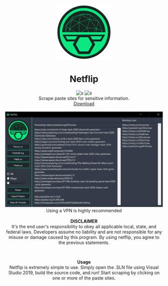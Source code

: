 <p align="center">
  <a><img src="./netflip/Resources/LogoMakr-5e31Wu.png" width=180 height="180"></a>
  <h1 align="center">Netflip</h1>
  <p align="center">
    <a><img src="https://img.shields.io/badge/license-MIT-green.svg" alt="s"></a>
    <a><img src="https://img.shields.io/badge/version-0.2.2-blue.svg" alt="s"></a><br>
    Scrape paste sites for sensitive information.<br>
  <a href="https://github.com/maraudery/netflip/releases/latest">Download</a><br><br>
    <a><img src="./demo.png" width="800em"></a><br>
    Using a VPN is highly recommended<br><br>
    <strong>DISCLAIMER</strong><br> It's the end user's responsibility to obey all applicable local, state, and federal laws. Developers assume no liability and are not responsible for any misuse or damage caused by this program. By using netflip, you agree to the previous statements.
  </p><br>
</p>

<p align="center">
  <strong>Usage</strong><br>
  Netflip is extremely simple to use. Simply open the .SLN file using Visual Studio 2019, build the source code, and run! Start scraping by clicking on one or more of the paste sites. 
</p>
